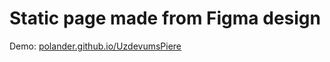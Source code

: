 # Static page made from Figma design

Demo: [polander.github.io/UzdevumsPiere](https://polander.github.io/UzdevumsPiere/)


